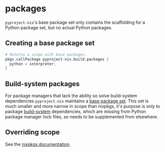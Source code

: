 # packages

`pyproject.nix`'s base package set only contains the scaffolding for a Python package set, but no actual Python packages.

## Creating a base package set

``` nix
# Returns a scope with base packages.
pkgs.callPackage pyproject-nix.build.packages {
  python = interpreter;
}
```

## Build-system packages

For package managers that lack the ability so solve build-system dependencies `pyproject.nix` maintains a [base package set](https://github.com/pyproject-nix/build-system-pkgs).
This set is much smaller and more narrow in scope than nixpkgs, it's purpose is only to package [build-system](https://peps.python.org/pep-0518/) dependencies, which are missing from Python package manager lock files, so needs to be supplemented from elsewhere.

## Overriding scope

See the [nixpkgs documentation](https://nixos.org/manual/nixpkgs/stable/#function-library-lib.customisation.makeScope).

